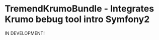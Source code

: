 TremendKrumoBundle - Integrates Krumo bebug tool intro Symfony2
===============================================================

IN DEVELOPMENT!